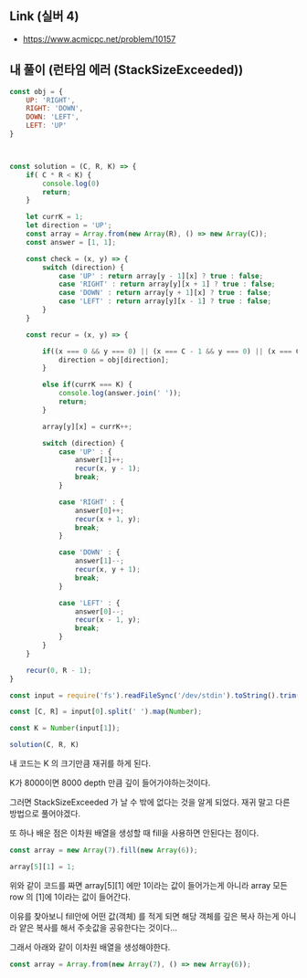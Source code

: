 ## Link (실버 4)      

- https://www.acmicpc.net/problem/10157  

## 내 풀이 (런타임 에러 (StackSizeExceeded))        

```javascript
const obj = {
    UP: 'RIGHT',
    RIGHT: 'DOWN',
    DOWN: 'LEFT',
    LEFT: 'UP'
}



const solution = (C, R, K) => {
    if( C * R < K) {
        console.log(0)
        return;
    }

    let currK = 1;
    let direction = 'UP';
    const array = Array.from(new Array(R), () => new Array(C));
    const answer = [1, 1];

    const check = (x, y) => {
        switch (direction) {
            case 'UP' : return array[y - 1][x] ? true : false;
            case 'RIGHT' : return array[y][x + 1] ? true : false;
            case 'DOWN' : return array[y + 1][x] ? true : false;
            case 'LEFT' : return array[y][x - 1] ? true : false;
        }
    }

    const recur = (x, y) => {

        if((x === 0 && y === 0) || (x === C - 1 && y === 0) || (x === C - 1 && y === R - 1) || check(x, y)) {
            direction = obj[direction];
        }

        else if(currK === K) {
            console.log(answer.join(' '));
            return;
        }

        array[y][x] = currK++;

        switch (direction) {
            case 'UP' : {
                answer[1]++;
                recur(x, y - 1);
                break;
            }

            case 'RIGHT' : {
                answer[0]++;
                recur(x + 1, y);
                break;
            }

            case 'DOWN' : {
                answer[1]--;
                recur(x, y + 1);
                break;
            }

            case 'LEFT' : {
                answer[0]--;
                recur(x - 1, y);
                break;
            }
        }
    }

    recur(0, R - 1);
}

const input = require('fs').readFileSync('/dev/stdin').toString().trim().split('\n');

const [C, R] = input[0].split(' ').map(Number);

const K = Number(input[1]);

solution(C, R, K)
```

내 코드는 K 의 크기만큼 재귀를 하게 된다.

K가 8000이면 8000 depth 만큼 깊이 들어가야하는것이다.

그러면 StackSizeExceeded 가 날 수 밖에 없다는 것을 알게 되었다. 재귀 말고 다른 방법으로 풀어야겠다.

또 하나 배운 점은 이차원 배열을 생성할 때 fill을 사용하면 안된다는 점이다.

```js
const array = new Array(7).fill(new Array(6));

array[5][1] = 1;
```

위와 같이 코드를 짜면 array[5][1] 에만 1이라는 값이 들어가는게 아니라 array 모든 row 의 [1]에 1이라는 값이 들어간다.

이유를 찾아보니 fill안에 어떤 값(객체) 를 적게 되면 해당 객체를 깊은 복사 하는게 아니라 얕은 복사를 해서 주솟값을 공유한다는 것이다...

그래서 아래와 같이 이차원 배열을 생성해야한다.

```js
const array = Array.from(new Array(7), () => new Array(6));
```

